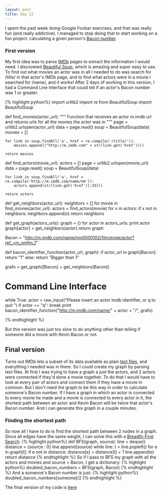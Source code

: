 ```yaml
---
layout: post
title: Day 12
---
```


I spent the past week doing Google Foobar exercises, and that was really fun (and really addictive). I managed to stop doing that to start working on a fun project: calculating a given person's [Bacon number](http://en.wikipedia.org/wiki/Six_Degrees_of_Kevin_Bacon#Bacon_numbers).

### First version

My first idea was to parse [IMDb](http://www.imdb.com/) pages to extract the information I would need. I discovered [Beautiful Soup](http://www.crummy.com/software/BeautifulSoup/bs4/doc/), which is amazing and super easy to use. To find out what movies an actor was in all I needed to do was search for /title/ in that actor's IMDb page, and to find what actors were in a movie I searched for /name/, and it works! After 2 days of working in this version, I had a Command Line Interface that could tell if an actor's Bacon number was 1 or greater.

{% highlight python%}
import urllib2
import re
from BeautifulSoup import BeautifulSoup

def find_movies(actor_url):
    """
    Function that receives an actor m.imdb url and returns urls for all the movies 
    the actor was in
    """
    page = urllib2.urlopen(actor_url)
    data = page.read()
    soup = BeautifulSoup(data)
    movies = []

    for link in soup.findAll('a', href = re.compile('/title/')):
        movies.append(("http://m.imdb.com" + str(link.get('href'))))

    return movies

def find_actors(movie_url): 
    actors = []
    page = urllib2.urlopen(movie_url)
    data = page.read()
    soup = BeautifulSoup(data)

    for link in soup.findAll('a', href = re.compile('http://m.imdb.com/name/nm')):
        actors.append(str(link.get('href')[:33]))

    return actors

def get_neighbors(actor_url):
    neighbors = []
    for movie in find_movies(actor_url):
        actors = find_actors(movie)
        for x in actors:
            if x not in neighbors:
                neighbors.append(x)
    return neighbors

def get_graph(actors_urls):
    graph = {}
    for actor in actors_urls:
        print actor
        graph[actor] = get_neighbors(actor)
    return graph

Bacon = "http://m.imdb.com/name/nm0000102/filmotype/actor?ref_=m_nmfm_1"

def bacon_identifier_function(actor_url, graph):
    if actor_url in graph[Bacon]:
        return "1"
    else:
        return "Bigger than 1"

grafo = get_graph([Bacon] + get_neighbors(Bacon))
 
# Command Line Interface
while True:
    actor = raw_input("Please insert an actor imdb identifier, or q to quit ")
    if actor == "q":
        break
    print bacon_identifier_function("http://m.imdb.com/name/" + actor + "/", grafo)

{% endhighlight %}

But this version was just too slow to do anything other than telling if someone did a movie with Kevin Bacon or not.

## Final version

Turns out IMDb lets a subset of its data available as plain [text files](http://www.imdb.com/interfaces), and everything I needed was in there. So I could create my graph by parsing text files. At first I was trying to have a graph a just the actors, and 2 actors were connected if they'd done a movie together. To do that I would have to look at every pair of actors and connect them if they have a movie in common. But I don't need the graph to be this way in order to calculate someone's Bacon number. If I have a graph in which an actor is connected to every movie he made and a movie is connected to every actor in it, the shortest path between an actor and Kevin Bacon will be twice that actor's Bacon number. And I can generate this graph in a couple minutes.

### Finding the shortest path

So now all I have to do is find the shortest path between 2 nodes in a graph. Since all edges have the same weight, I can solve this with a [Breadth-First Search](http://www.eecs.yorku.ca/course_archive/2006-07/W/2011/Notes/BFS_part2.pdf):
{% highlight python%}
def BFS(graph, source):
    line = deque()
    distance = {source : 0}
    line.append(source)
    while line:
        t = line.popleft()
        for e in graph[t]:
            if e not in distance:
                distance[e] = distance[t] + 1
                line.append(e)
    return distance
{% endhighlight %}
So if I pass to BFS my graph with all the actors and movies and source = Bacon, I get a dictionary:
{% highlight python%}
doubled_bacon_numbers = BFS(graph, Bacon)
{% endhighlight %}
And a someone's Bacon number is just: 
{% highlight python%}
doubled_bacon_numbers[someone]/2
{% endhighlight %}

The final version of my code is [here](https://github.com/adusca/bacon-number/blob/master/file_parser.py)
